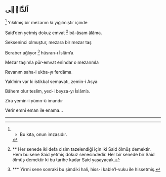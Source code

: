 ## اَلدَّاعٖى
[^Hâşiye1] Yıkılmış bir mezarım ki yığılmıştır içinde

Said’den yetmiş dokuz emvat [^Hâşiye2] bâ-âsam âlâma.

Sekseninci olmuştur, mezara bir mezar taş

Beraber ağlıyor [^Hâşiye3] hüsran-ı İslâm’a.

Mezar taşımla pür-emvat enîndar o mezarımla

Revanım saha-i ukba-yı ferdâma.

Yakînim var ki istikbal semavatı, zemin-i Asya

Bâhem olur teslim, yed-i beyza-yı İslâm’a.

Zira yemin-i yümn-ü imandır

Verir emni eman ile enama…

***

[^Hâşiye1]: * Bu kıta, onun imzasıdır.

[^Hâşiye2]: ** Her senede iki defa cisim tazelendiği için iki Said ölmüş demektir. Hem bu sene Said yetmiş dokuz senesindedir. Her bir senede bir Said ölmüş demektir ki bu tarihe kadar Said yaşayacak.

[^Hâşiye3]: *** Yirmi sene sonraki bu şimdiki hali, hiss-i kable’l-vuku ile hissetmiş.

